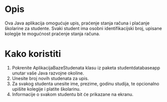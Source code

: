 # Opis
  Ova Java aplikacija omogućuje upis, praćenje stanja računa i plaćanje školarine za studente. Svaki student ima osobni identifikacijski broj, upisane kolegije te mogućnost praćenje stanja računa.

# Kako koristiti
1. Pokrenite AplikacijaBazeStudenata klasu iz paketa studentdatabaseapp unutar vaše Java razvojne okoline.
2. Unesite broj novih studenata za upis.
3. Za svakog studenta unesite ime, prezime, godinu studija, te opcionalno upišite kolegije i platite školarinu.
4. Informacije o svakom studentu bit će prikazane na ekranu.
